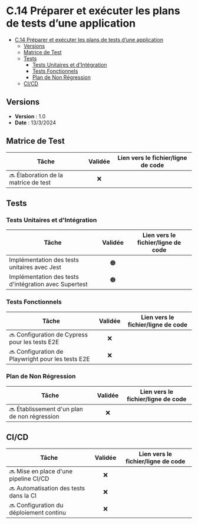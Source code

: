 # C.14 Préparer et exécuter les plans de tests d’une application 

- [C.14 Préparer et exécuter les plans de tests d’une application](#c14-préparer-et-exécuter-les-plans-de-tests-dune-application)
  - [Versions](#versions)
  - [Matrice de Test](#matrice-de-test)
  - [Tests](#tests)
    - [Tests Unitaires et d'Intégration](#tests-unitaires-et-dintégration)
    - [Tests Fonctionnels](#tests-fonctionnels)
    - [Plan de Non Régression](#plan-de-non-régression)
  - [CI/CD](#cicd)

## Versions

- **Version** : 1.0
- **Date** : 13/3/2024

## Matrice de Test

| Tâche                                | Validée  | Lien vers le fichier/ligne de code |
|--------------------------------------|:----------:|------------------------------------|
| 🔜 Élaboration de la matrice de test    |     ❌     |                                    |

## Tests

### Tests Unitaires et d'Intégration

| Tâche                                        | Validée  | Lien vers le fichier/ligne de code |
|----------------------------------------------|:----------:|------------------------------------|
| Implémentation des tests unitaires avec Jest |     🟠     |                                    |
| Implémentation des tests d'intégration avec Supertest |     🟠     |                                    |

### Tests Fonctionnels

| Tâche                                            | Validée  | Lien vers le fichier/ligne de code |
|--------------------------------------------------|:----------:|------------------------------------|
| 🔜 Configuration de Cypress pour les tests E2E      |     ❌     |                                    |
| 🔜 Configuration de Playwright pour les tests E2E   |     ❌     |                                    |

### Plan de Non Régression

| Tâche                                      | Validée  | Lien vers le fichier/ligne de code |
|--------------------------------------------|:----------:|------------------------------------|
| 🔜 Établissement d'un plan de non régression  |     ❌     |                                    |

## CI/CD

| Tâche                               | Validée  | Lien vers le fichier/ligne de code |
|-------------------------------------|:----------:|------------------------------------|
| 🔜 Mise en place d'une pipeline CI/CD  |     ❌     |                                    |
| 🔜 Automatisation des tests dans la CI |     ❌     |                                    |
| 🔜 Configuration du déploiement continu|     ❌     |                                    |
